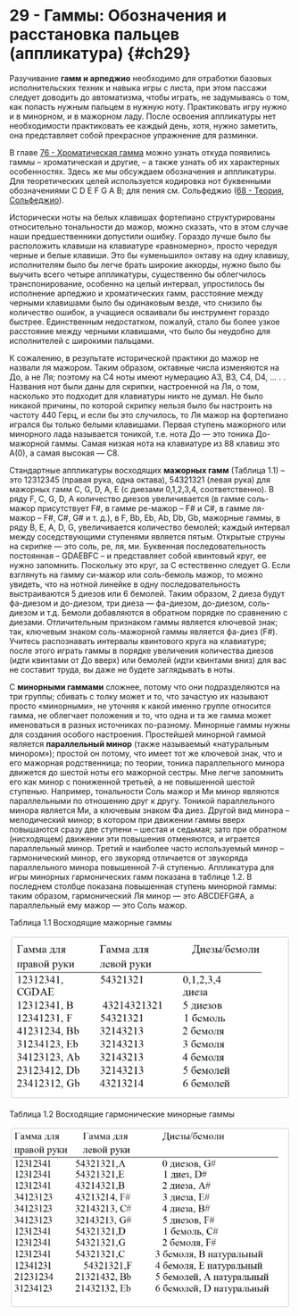# 29 - Гаммы: Обозначения и расстановка пальцев (аппликатура) {#ch29}

Разучивание **гамм и арпеджио** необходимо для отработки базовых исполнительских техник и навыка игры с листа, при этом пассажи следует доводить до автоматизма, чтобы играть, не задумываясь о том, как попасть нужным пальцем в нужную ноту. Практиковать игру нужно и в минорном, и в мажорном ладу. После освоения аппликатуры нет необходимости практиковать ее каждый день, хотя, нужно заметить, она представляет собой прекрасное упражнение для разминки.

В главе [76 - Хроматическая гамма](#ch76) можно узнать откуда появились гаммы – хроматическая и другие, – а также узнать об их характерных особенностях. Здесь же мы обсуждаем обозначения и аппликатуры. Для теоретических целей используется кодировка нот буквенными обозначениями C D E F G A B; для пения см. Сольфеджио ([68 - Теория, Сольфеджио](#ch68)).

Исторически ноты на белых клавишах фортепиано структурированы относительно тональности до мажор, можно сказать, что в этом случае наши предшественники допустили ошибку. Гораздо лучше было бы расположить клавиши на клавиатуре «равномерно», просто чередуя черные и белые клавиши. Это бы «уменьшило» октаву на одну клавишу, исполнителям было бы легче брать широкие аккорды, нужно было бы выучить всего четыре аппликатуры, существенно бы облегчилось транспонирование, особенно на целый интервал, упростилось бы исполнение арпеджио и хроматических гамм, расстояние между черными клавишами было бы одинаковым везде, что снизило бы количество ошибок, а учащиеся осваивали бы инструмент гораздо быстрее. Единственным недостатком, пожалуй, стало бы более узкое расстояние между черными клавишами, что было бы неудобно для исполнителей с широкими пальцами.

К сожалению, в результате исторической практики до мажор не назвали ля мажором. Таким образом, октавные числа изменяются на До, а не Ля; поэтому на C4 ноты имеют нумерацию A3, B3, C4, D4, … . . Названия нот были даны для скрипки, настроенной на Ля, о том, насколько это подходит для клавиатуры никто не думал. Не было никакой причины, по которой скрипку нельзя было бы настроить на частоту 440 Герц, и если бы это случилось, то Ля мажор на фортепиано игрался бы только белыми клавишами. Первая ступень мажорного или минорного лада называется тоникой, т.е. нота До — это тоника До-мажорной гаммы. Самая низкая нота на клавиатуре из 88 клавиш это А(0), а самая высокая — С8.

Стандартные аппликатуры восходящих **мажорных гамм** (Таблица 1.1) – это 12312345 (правая рука, одна октава), 54321321 (левая рука) для мажорных гамм C, G, D, A, E (с диезами 0,1,2,3,4, соответственно). В ряду F, C, G, D, A количество диезов увеличивается (в гамме соль-мажор присутствует F#, в гамме ре-мажор – F# и C#, в гамме ля-мажор – F#, C#, G# и т. д.), в F, Bb, Eb, Ab, Db, Gb, мажорные гаммы, в ряду B, E, A, D, G, увеличивается количество бемолей; каждый интервал между соседствующими ступенями является пятым. Открытые струны на скрипке — это соль, ре, ля, ми. Буквенная последовательность постоянная – GDAEBFC – и представляет собой квинтовый круг, ее нужно запомнить. Поскольку это круг, за C естественно следует G. Если взглянуть на гамму си-мажор или соль-бемоль мажор, то можно увидеть, что на нотной линейке в одну последовательность выстраиваются 5 диезов или 6 бемолей. Таким образом, 2 диеза будут фа-диезом и до-диезом, три диеза — фа-диезом, до-диезом, соль-диезом и т.д. Бемоли добавляются в обратном порядке по сравнению с диезами. Отличительным признаком гаммы является ключевой знак; так, ключевым знаком соль-мажорной гаммы является фа-диез (F#). Учитесь распознавать интервалы квинтового круга на клавиатуре; после этого играть гаммы в порядке увеличения количества диезов (идти квинтами от До вверх) или бемолей (идти квинтами вниз) для вас не составит труда, вы даже не будете заглядывать в ноты.

С **минорными гаммами** сложнее, потому что они подразделяются на три группы; сбивать с толку может и то, что зачастую их называют просто «минорными», не уточняя к какой именно группе относится гамма, не облегчает положения и то, что одна и та же гамма может именоваться в разных источниках по-разному. Минорные гаммы нужны для создания особого настроения. Простейшей минорной гаммой является **параллельный минор** (также называемый «натуральным минором»); простой он потому, что имеет тот же ключевой знак, что и его мажорная родственница; по теории, тоника параллельного минора движется до шестой ноты его мажорной сестры. Мне легче запомнить его как минор с пониженной третьей, а не повышенной шестой ступенью. Например, тональности Соль мажор и Ми минор являются параллельными по отношению друг к другу. Тоникой параллельного минора является Ми, а ключевым знаком Фа диез. Другой вид минора – мелодический минор; в котором при движении гаммы вверх повышаются сразу две ступени – шестая и седьмая; зато при обратном (нисходящем) движении эти повышения отменяются, и играется параллельный минор. Третий и наиболее часто используемый минор – гармонический минор, его звукоряд отличается от звукоряда параллельного минора повышенной 7-й ступенью. Аппликатура для игры минорных гармонических гамм показана в таблице 1.2. В последнем столбце показана повышенная ступень минорной гаммы: таким образом, гармонический Ля минор — это ABCDEFG#A, а параллельный ему мажор — это Соль мажор.

Таблица 1.1 Восходящие мажорные гаммы

![Восходящие мажорные гаммы](images/gammas_1.png)

Таблица 1.2 Восходящие гармонические минорные гаммы

![Восходящие минорные гаммы](images/gammas_2.png)
